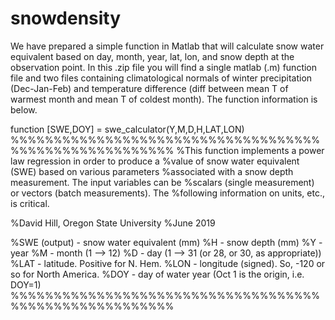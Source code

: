 # snowdensity

We have prepared a simple function in Matlab that will calculate snow water equivalent based on day, month, year, lat, lon, and snow depth at the observation point. In this .zip file you will find a single matlab (.m) function file and two files containing climatological normals of winter precipitation (Dec-Jan-Feb) and temperature difference (diff between mean T of warmest month and mean T of coldest month). The function information is below.

function [SWE,DOY] = swe_calculator(Y,M,D,H,LAT,LON)
%%%%%%%%%%%%%%%%%%%%%%%%%%%%%%%%%%%%%%%%%%%%%%%%%%%%%%%
%This function implements a power law regression in order to produce a
%value of snow water equivalent (SWE) based on various parameters
%associated with a snow depth measurement. The input variables can be
%scalars (single measurement) or vectors (batch measurements). The
%following information on units, etc., is critical.

%David Hill, Oregon State University
%June 2019

%SWE (output) - snow water equivalent (mm)
%H - snow depth (mm)
%Y - year
%M - month (1 --> 12)
%D - day (1 --> 31 (or 28, or 30, as appropriate))
%LAT - latitude. Positive for N. Hem.
%LON - longitude (signed). So, -120 or so for North America.
%DOY - day of water year (Oct 1 is the origin, i.e. DOY=1)
%%%%%%%%%%%%%%%%%%%%%%%%%%%%%%%%%%%%%%%%%%%%%%%%%%%%%%%
